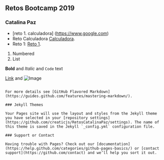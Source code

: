 ## Retos Bootcamp 2019
### Catalina Paz

- [reto 1. calculadora] (https://www.google.com)
- Reto Calculadora [Calculadora](https://guides.github.com/features/mastering-markdown/).
- Reto 1:  [Reto 1](https://guides.github.com/features/mastering-markdown/).

1. Numbered
2. List

**Bold** and _Italic_ and `Code` text

[Link](url) and ![Image](src)
```

For more details see [GitHub Flavored Markdown](https://guides.github.com/features/mastering-markdown/).

### Jekyll Themes

Your Pages site will use the layout and styles from the Jekyll theme you have selected in your [repository settings](https://github.com/creaticjs/RetosCatalinaPaz/settings). The name of this theme is saved in the Jekyll `_config.yml` configuration file.

### Support or Contact

Having trouble with Pages? Check out our [documentation](https://help.github.com/categories/github-pages-basics/) or [contact support](https://github.com/contact) and we’ll help you sort it out.
